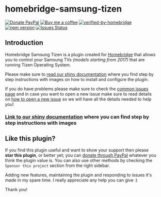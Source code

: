 # homebridge-samsung-tizen

[![Donate PayPal](https://img.shields.io/badge/Donate-PayPal-green?logo=paypal&style=flat-square)](https://www.paypal.com/donate?hosted_button_id=5QLCDRNH77Z9L)
[![Buy me a coffee](https://img.shields.io/badge/Buy%20Me%20A%20Coffee-green?logo=buymeacoffee&style=flat-square)](https://www.buymeacoffee.com/tavicu)
[![verified-by-homebridge](https://img.shields.io/badge/homebridge-verified-blueviolet?style=flat-square)](https://github.com/homebridge/homebridge/wiki/Verified-Plugins)
[![npm version](https://img.shields.io/npm/v/homebridge-samsung-tizen?style=flat-square)](https://www.npmjs.com/package/homebridge-samsung-tizen)
[![Issues Status](https://img.shields.io/github/issues/tavicu/homebridge-samsung-tizen?style=flat-square)](https://github.com/tavicu/homebridge-samsung-tizen/issues)

## Introduction

Homebridge Samsung Tizen is a plugin created for [Homebridge](https://github.com/homebridge/homebridge) that allows you to control your Samsung TVs *(models starting from 2017)* that are running Tizen Operating System.

Please make sure to [read our shiny documentation](https://tavicu.github.io/homebridge-samsung-tizen/) where you find step by step instructions with images on how to install and configure the plugin.

If you do have problems please make sure to check the [common issues page](https://tavicu.github.io/homebridge-samsung-tizen/troubleshooting/common-issues.html) and in case you want to open a new issue make sure to read details on [how to open a new issue](https://tavicu.github.io/homebridge-samsung-tizen/troubleshooting/open-new-issue.html) so we will have all the details needed to help you!

### [Link to our shiny documentation](https://tavicu.github.io/homebridge-samsung-tizen/) where you can find step by step instructions with images

## Like this plugin?

If you find this plugin useful and want to show your support then please **star this plugin**, or better yet; you can [donate through PayPal](https://www.paypal.com/donate?hosted_button_id=5QLCDRNH77Z9L) whatever you think the plugin value is. You can also use other methods by checking the `Sponsor this project` section from the right sidebar.

Adding new features, maintaining the plugin and responding to issues it's made in my spare time. I really appreciate any help you can give :)

Thank you!
